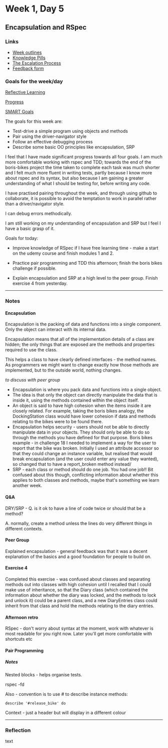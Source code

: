 # Week 1, Day 5
## Encapsulation and RSpec

### Links

* [Week outlines](https://github.com/makersacademy/course/blob/master/week_outlines.md)
* [Knowledge Pills](https://github.com/makersacademy/course/blob/master/pills.md)
* [The Escalation Process](https://github.com/makersacademy/course/blob/29a5e4a3c1776d32eda8f3ee55edc1dd124b05ba/pills/escalation_process.md)
* [Feedback form](https://docs.google.com/forms/d/1dr6yUt7M2HJyDEnMoqjuNpew3mUgFQUp79WQbT7wv68/edit)

### Goals for the week/day

[Reflective Learning](https://github.com/makersacademy/course/blob/master/goals/reflective_learning.md)

[Progress](https://github.com/makersacademy/course/blob/master/goals/progress_insight.md)

[SMART Goals](https://docs.google.com/document/d/1Tcw_8OuOSXArP8Wr7X1jywWDV8NW_LzYmFawUCBYIZ8/edit)

The goals for this week are:

* Test-drive a simple program using objects and methods
* Pair using the driver-navigator style
* Follow an effective debugging process
* Describe some basic OO principles like encapsulation, SRP

I feel that I have made significant progress towards all four goals. I am much more comfortable working with rspec and TDD; towards the end of the boris-bikes project the time taken to complete each task was much shorter and I felt much more fluent in writing tests, partly because I know more about rspec and its syntax, but also because I am gaining a greater understanding of what I should be testing for, before writing any code.

I have practised pairing throughout the week, and through using github to collaborate, it is possible to avoid the temptation to work in parallel rather than a driver/navigator style.

I can debug errors methodically.

I am still working on my understanding of encapsulation and SRP but I feel I have a basic grasp of it.

Goals for today:

* Improve knowledge of RSpec if I have free learning time - make a start on the udemy course and finish modules 1 and 2.

* Practice pair programming and TDD this afternoon; finish the boris bikes challenge if possible.

* Explain encapsulation and SRP at a high level to the peer group. Finish exercise 4 from yesterday.

---

### Notes

#### Encapsulation

Encapsulation is the packing of data and functions into a single component. Only the object can interact with its internal data.

Encapsulation means that all of the implementation details of a class are hidden; the only things that are exposed are the methods and properties required to use the class.

This helps a class to have clearly defined interfaces - the method names. As programmers we might want to change exactly how those methods are implemented, but to the outside world, nothing changes.

_to discuss with peer group_

* Encapsulation is where you pack data and functions into a single object.
* The idea is that only the object can directly manipulate the data that is inside it, using the methods contained within the object itself.
* An object is said to have high cohesion when the items inside it are closely related. For example, taking the boris bikes analogy, the DockingStation class would have lower cohesion if data and methods relating to the bikes were to be found there.
* Encapsulation helps security - users should not be able to directly manipulate data in your objects. They should only be able to do so through the methods you have defined for that purpose. Boris bikes example - in challenge 18 I needed to implement a way for the user to report that the bike was broken. Initially I used an attribute accessor so that they could change an instance variable, but realised that would break encapsulation (and the user could enter any value they wanted), so changed that to have a report_broken method instead/
* SRP - each class or method should do one job. You had one job!! Bit confused about this though, conflicting information about whether this applies to both classes and methods, maybe that's something we learn another week.

#### Q&A

DRY/SRP - Q. is it ok to have a line of code twice or should that be a method?

A. normally, create a method unless the lines do very different things in different contexts.

#### Peer Group 

Explained encapsulation - general feedback was that it was a decent explanation of the basics and a good foundation for people to build on.

#### Exercise 4

Completed this exercise - was confused about classes and separating methods out into classes with high cohesion until I recalled that I could make use of inheritance, so that the Diary class (which contained the information about whether the diary was locked, and the methods to lock and unlock it) could be a parent class, and a new DiaryEntries class could inherit from that class and hold the methods relating to the diary entries.

#### Afternoon retro

RSpec - don't worry about syntax at the moment, work with whatever is most readable for you right now. Later you'll get more comfortable with shortcuts etc

#### Pair Programming

##### Notes

Nested blocks - helps organise tests.

rspec -fd

Also - convention is to use # to describe instance methods:

```
describe '#release_bike' do
```

Context - just a header but will display in a different colour

---

### Reflection

text
